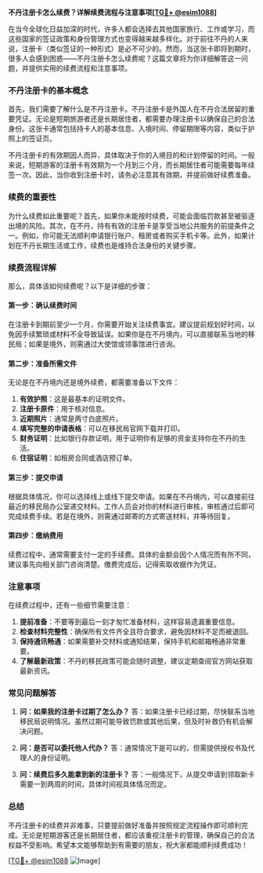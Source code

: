 **不丹注册卡怎么续费？详解续费流程与注意事项[[TG💪+ @esim1088](https://t.me/s/esim1088)]**

在当今全球化日益加深的时代，许多人都会选择去其他国家旅行、工作或学习，而这些国家的签证政策和身份管理方式也变得越来越多样化。对于前往不丹的人来说，注册卡（类似签证的一种形式）是必不可少的。然而，当这张卡即将到期时，很多人会感到困惑——不丹注册卡怎么续费呢？这篇文章将为你详细解答这一问题，并提供实用的续费流程和注意事项。

### 不丹注册卡的基本概念

首先，我们需要了解什么是不丹注册卡。不丹注册卡是外国人在不丹合法居留的重要凭证。无论是短期旅游者还是长期居住者，都需要办理注册卡以确保自己的合法身份。这张卡通常包括持卡人的基本信息、入境时间、停留期限等内容，类似于护照上的签证页。

不丹注册卡的有效期因人而异，具体取决于你的入境目的和计划停留的时间。一般来说，短期游客的注册卡有效期为一个月到三个月，而长期居住者可能需要每年续签一次。因此，当你收到注册卡时，请务必注意其有效期，并提前做好续费准备。

### 续费的重要性

为什么续费如此重要呢？首先，如果你未能按时续费，可能会面临罚款甚至被驱逐出境的风险。其次，在不丹，持有有效的注册卡是享受当地公共服务的前提条件之一。例如，你可能无法顺利申请银行账户、租房或者购买手机卡等。此外，如果计划在不丹长期生活或工作，续费也是维持合法身份的关键步骤。

### 续费流程详解

那么，具体该如何续费呢？以下是详细的步骤：

#### 第一步：确认续费时间

在注册卡到期前至少一个月，你需要开始关注续费事宜。建议提前规划好时间，以免因手续繁琐或材料不全导致延误。如果你是在不丹境内，可以直接联系当地的移民局；如果是境外，则需通过大使馆或领事馆进行咨询。

#### 第二步：准备所需文件

无论是在不丹境内还是境外续费，都需要准备以下文件：

1. **有效护照**：这是最基本的证明文件。
2. **注册卡原件**：用于核对信息。
3. **近期照片**：通常是两寸白底照片。
4. **填写完整的申请表格**：可以在移民局官网下载并打印。
5. **财务证明**：比如银行存款证明，用于证明你有足够的资金支持你在不丹的生活。
6. **住宿证明**：如租房合同或酒店预订单。

#### 第三步：提交申请

根据具体情况，你可以选择线上或线下提交申请。如果在不丹境内，可以直接前往最近的移民局办公室递交材料。工作人员会对你的材料进行审核，审核通过后即可完成续费手续。若是在境外，则需通过邮寄的方式寄送材料，并等待回复。

#### 第四步：缴纳费用

续费过程中，通常需要支付一定的手续费。具体的金额会因个人情况而有所不同，建议事先向相关部门咨询清楚。缴费完成后，记得索取收据作为凭证。

### 注意事项

在续费过程中，还有一些细节需要注意：

1. **提前准备**：不要等到最后一刻才匆忙准备材料，这样容易遗漏重要信息。
2. **检查材料完整性**：确保所有文件齐全且符合要求，避免因材料不足而被退回。
3. **保持通讯畅通**：如果需要补交材料或通知结果，保持手机和邮箱畅通非常重要。
4. **了解最新政策**：不丹的移民政策可能会随时调整，建议定期查阅官方网站获取最新资讯。

### 常见问题解答

1. **问：如果我的注册卡过期了怎么办？**
   答：如果注册卡已经过期，尽快联系当地移民局说明情况。虽然过期可能导致罚款或其他后果，但及时补救仍有机会解决问题。

2. **问：是否可以委托他人代办？**
   答：通常情况下是可以的，但需提供授权书及代理人的身份证明。

3. **问：续费后多久能拿到新的注册卡？**
   答：一般情况下，从提交申请到领取新卡需要一到两周的时间，具体时间视具体情况而定。

### 总结

不丹注册卡的续费并非难事，只要提前做好准备并按照规定流程操作即可顺利完成。无论是短期游客还是长期居住者，都应该重视注册卡的管理，确保自己的合法权益不受影响。希望本文能够帮助到有需要的朋友，祝大家都能顺利续费成功！

[[TG💪+ @esim1088](https://t.me/s/esim1088) ![Image](https://i.postimg.cc/4NQfJmqS/Snipaste-2025-05-13-00-14-12.png)]